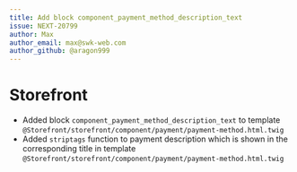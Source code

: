 ```yaml
---
title: Add block component_payment_method_description_text
issue: NEXT-20799
author: Max
author_email: max@swk-web.com
author_github: @aragon999
---
```

# Storefront
* Added block `component_payment_method_description_text` to template `@Storefront/storefront/component/payment/payment-method.html.twig`
* Added `striptags` function to payment description which is shown in the corresponding title in template `@Storefront/storefront/component/payment/payment-method.html.twig`
